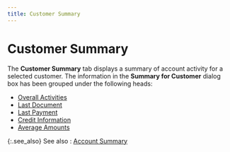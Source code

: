 ```yaml
---
title: Customer Summary
---
```


# Customer Summary


The **Customer Summary** tab displays  a summary of account activity for a selected customer. The information  in the **Summary for Customer** dialog  box has been grouped under the following heads:

- [Overall  Activities]({{site.mc_baseurl}}/misc/overall_activities.html)
- [Last  Document]({{site.mc_baseurl}}/misc/last_document.html)
- [Last  Payment]({{site.mc_baseurl}}/misc/last_payment.html)
- [Credit  Information]({{site.mc_baseurl}}/misc/credit_information.html)
- [Average  Amounts]({{site.mc_baseurl}}/misc/average_amounts.html)



{:.see_also}
See also
: [Account  Summary]({{site.mc_baseurl}}/customers-browser/information-available/history/account-summary/account_summary_customers.html)
